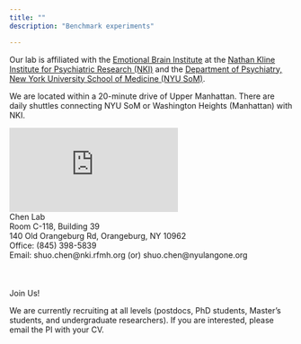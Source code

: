 ```yaml
---
title: ""
description: "Benchmark experiments"

---
```


Our lab is affiliated with the [<u>Emotional Brain Institute</u>](https://www.nki.rfmh.org/research/emotional-brain-institute-ebi/)
at the [<u>Nathan Kline Institute for Psychiatric Research (NKI)</u>](https://www.nki.rfmh.org/)
and the [<u>Department of Psychiatry, New York University School of Medicine (NYU SoM)</u>](https://med.nyu.edu/departments-institutes/psychiatry/).

We are located within a 20-minute drive of Upper Manhattan.
There are daily shuttles connecting NYU SoM or Washington Heights (Manhattan) with NKI.

<div class="grid-cols-50-50 max-w-full lg:grid-flow-col-dense py-4">
    <div>
        <iframe src="https://www.google.com/maps/embed?pb=!1m18!1m12!1m3!1d3009.060978500776!2d-73.97647538714409!3d41.045795571225725!2m3!1f0!2f0!3f0!3m2!1i1024!2i768!4f13.1!3m3!1m2!1s0x89c2e916572cb623%3A0xb126023fcba0a322!2sNathan%20Kline%20Institute!5e0!3m2!1sen!2sus!4v1731382227312!5m2!1sen!2sus" class="w-full h-2xl" style="border:0;" allowfullscreen="" loading="lazy" referrerpolicy="no-referrer-when-downgrade"></iframe>
    </div>
    <div class="self-center">
        <a class="text-primary-500">Chen Lab</a><br>
        Room C-118, Building 39 <br/>
        140 Old Orangeburg Rd, Orangeburg, NY 10962 <br/>
        Office: (845) 398-5839 <br/>
        Email: shuo.chen@nki.rfmh.org (or) shuo.chen@nyulangone.org <br/>
    </div>
</div>


<br/>
<br/>
<br/>
<span class="text-primary-500 text-2xl"> Join Us! </span>

We are currently recruiting at all levels (postdocs, PhD students, Master’s students, and undergraduate researchers). 
If you are interested, please email the PI with your CV.

<div class="pb-32"></div>
